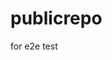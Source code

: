 # publicrepo
for e2e test
























































































































































































































































































































































































































































































































































































































































































































































































































































































































































































